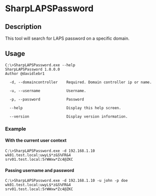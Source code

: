 # SharpLAPSPassword

## Description
This tool will search for LAPS password on a specific domain. 

## Usage

```
C:\>SharpLAPSPassword.exe --help
SharpLAPSPassword 1.0.0.0
Author @davidlebr1

  -d, --domaincontroller    Required. Domain controller ip or name.

  -u, --username            Username.

  -p, --password            Password

  --help                    Display this help screen.

  --version                 Display version information.
```

### Example

#### With the current user context
```
C:\>SharpLAPSPassword.exe -d 192.168.1.10
wk01.test.local:uwyL$*z&S%FR&4
srv01.test.local:5rWWxw*Zc4@ZKC
```

#### Passing username and password
```
C:\>SharpLAPSPassword.exe -d 192.168.1.10 -u john -p doe
wk01.test.local:uwyL$*z&S%FR&4
srv01.test.local:5rWWxw*Zc4@ZKC
```